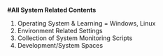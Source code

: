 **#All System Related Contents**
1) Operating System & Learning = Windows, Linux
2) Environment Related Settings
3) Collection of System Monitoring Scripts
4) Development/System Spaces
